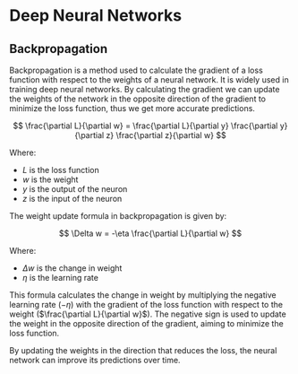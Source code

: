 # Deep Neural Networks

## Backpropagation

Backpropagation is a method used to calculate the gradient of a loss function with respect to the weights of a neural network. It is widely used in training deep neural networks. By calculating the gradient we can update the weights of the network in the opposite direction of the gradient to minimize the loss function, thus we get more accurate predictions.

$$ \frac{\partial L}{\partial w} = \frac{\partial L}{\partial y} \frac{\partial y}{\partial z} \frac{\partial z}{\partial w} $$

Where:
- $L$ is the loss function
- $w$ is the weight
- $y$ is the output of the neuron
- $z$ is the input of the neuron

The weight update formula in backpropagation is given by:

$$ \Delta w = -\eta \frac{\partial L}{\partial w} $$

Where:
- $\Delta w$ is the change in weight
- $\eta$ is the learning rate

This formula calculates the change in weight by multiplying the negative learning rate ($-\eta$) with the gradient of the loss function with respect to the weight ($\frac{\partial L}{\partial w}$). The negative sign is used to update the weight in the opposite direction of the gradient, aiming to minimize the loss function.

By updating the weights in the direction that reduces the loss, the neural network can improve its predictions over time.